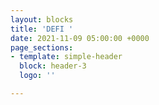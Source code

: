 ```yaml
---
layout: blocks
title: 'DEFI '
date: 2021-11-09 05:00:00 +0000
page_sections:
- template: simple-header
  block: header-3
  logo: ''

---
```

